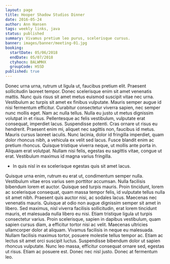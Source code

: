 ```yaml
---
layout: page
title: Hooper Shadow Studios Dinner
date: 2016-05-24
author: Ann Hansen
tags: weekly links, java
status: published
summary: Vivamus pretium leo purus, scelerisque cursus.
banner: images/banner/meeting-01.jpg
booking:
  startDate: 05/06/2018
  endDate: 05/07/2018
  ctyhocn: BALWMHX
  groupCode: HSSD
published: true
---
```

Donec urna urna, rutrum ut ligula ut, faucibus pretium elit. Praesent sollicitudin laoreet tempor. Donec scelerisque enim sit amet venenatis mattis. Nunc quis risus sit amet metus euismod suscipit vitae nec urna. Vestibulum ac turpis sit amet ex finibus vulputate. Mauris semper augue id nisi fermentum efficitur. Curabitur consectetur viverra sapien, nec semper nunc mollis eget. Nam ac nulla tellus. Nulla eu justo ut metus dignissim volutpat in et risus. Pellentesque ac felis vestibulum, vulputate erat consequat, imperdiet lacus. Suspendisse potenti.
Cras ornare ut risus eu hendrerit. Praesent enim mi, aliquet nec sagittis non, faucibus id metus. Mauris cursus laoreet iaculis. Nunc lacinia, dolor id fringilla imperdiet, quam dolor rhoncus nibh, a vehicula ex velit sed lacus. Fusce blandit enim ac pretium rhoncus. Quisque tristique viverra neque, ut mollis ante porta in. Aliquam erat volutpat. Nullam nisi felis, egestas eu sagittis vitae, congue ut erat. Vestibulum maximus id magna varius fringilla.

* In quis nisl in ex scelerisque egestas quis sit amet lacus.

Quisque urna enim, rutrum eu erat ut, condimentum semper nulla. Vestibulum vitae eros varius sem porttitor accumsan. Nulla facilisis bibendum lorem et auctor. Quisque sed turpis mauris. Proin tincidunt, lorem ac scelerisque consequat, quam massa tempor felis, id vulputate tellus nulla sit amet nibh. Praesent quis auctor nisi, ac sodales lacus. Maecenas nec venenatis mauris.
Quisque at odio non augue dignissim semper sit amet in libero. Sed maximus, nisl viverra facilisis sollicitudin, erat lorem tincidunt mauris, et malesuada nulla libero eu nisi. Etiam tristique ligula ut turpis consectetur varius. Proin scelerisque, sapien in dapibus vestibulum, quam sapien cursus diam, a efficitur tortor nisi ac velit. Maecenas ultricies ullamcorper dolor at aliquam. Vivamus facilisis in neque eu malesuada. Nullam facilisis maximus tortor, posuere molestie tellus tempor ac. Etiam ac lectus sit amet orci suscipit luctus. Suspendisse bibendum dolor ut sapien rhoncus vulputate. Nunc leo massa, efficitur consequat ornare sed, egestas ut risus. Etiam ac posuere est. Donec nec nisl justo. Donec at fermentum leo.
